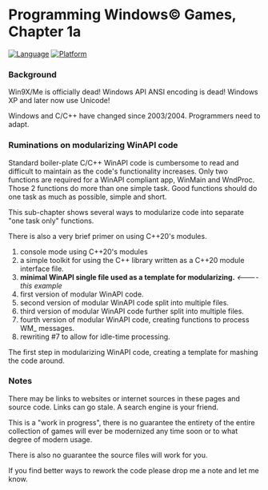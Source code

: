 # Programming Windows© Games, Chapter 1a

[![Language](https://img.shields.io/badge/Language%20-C++-blue.svg)](https://github.com/GeorgePimpleton/Win32-games/)
[![Platform](https://img.shields.io/badge/Platform%20-Win32-blue.svg)](https://github.com/GeorgePimpleton/Win32-games/)

### Background

Win9X/Me is officially dead!  Windows API ANSI encoding is dead!  Windows XP and later now use Unicode!

Windows and C/C++ have changed since 2003/2004.  Programmers need to adapt.

### Ruminations on modularizing WinAPI code

Standard boiler-plate C/C++ WinAPI code is cumbersome to read and difficult to maintain as the code's functionality increases.  Only two functions are required for a WinAPI compliant app, WinMain and WndProc. Those 2 functions do more than one simple task. Good functions should do one task as much as possible, simple and short.

This sub-chapter shows several ways to modularize code into separate "one task only" functions.

There is also a very brief primer on using C++20's modules.

1. console mode using C++20's modules
2. a simple toolkit for using the C++ <random> library written as a C++20 module interface file.
3. **minimal WinAPI single file used as a template for modularizing.** *<---- this example*
4. first version of modular WinAPI code.
5. second version of modular WinAPI code split into multiple files.
6. third version of modular WinAPI code further split into multiple files.
7. fourth version of modular WinAPI code, creating functions to process WM_ messages.
8. rewriting #7 to allow for idle-time processing.

The first step in modularizing WinAPI code, creating a template for mashing the code around.

### Notes

There may be links to websites or internet sources in these pages and source code. Links can go stale. A search engine is your friend.

This is a "work in progress", there is no guarantee the entirety of the entire collection of games will ever be modernized any time soon or to what degree of modern usage.

There is also no guarantee the source files will work for you.

If you find better ways to rework the code please drop me a note and let me know.

